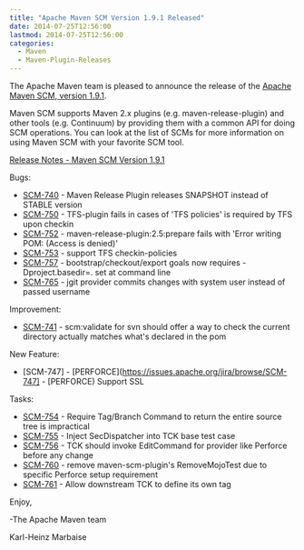 ```yaml
---
title: "Apache Maven SCM Version 1.9.1 Released"
date: 2014-07-25T12:56:00
lastmod: 2014-07-25T12:56:00
categories:
  - Maven
  - Maven-Plugin-Releases
---
```

The Apache Maven team is pleased to announce the release of the 
[Apache Maven SCM, version 1.9.1](http://maven.apache.org/scm/).

Maven SCM supports Maven 2.x plugins (e.g. maven-release-plugin) and other
tools (e.g. Continuum) by providing them with a common API for doing SCM
operations. You can look at the list of SCMs for more information on using
Maven SCM with your favorite SCM tool.

<!-- more -->

[Release Notes - Maven SCM Version 1.9.1](http://jira.codehaus.org/secure/ReleaseNote.jspa?projectId=10527&version=19623)

Bugs:

 * [SCM-740](https://issues.apache.org/jira/browse/SCM-740) - Maven Release Plugin releases SNAPSHOT instead of STABLE version
 * [SCM-750](https://issues.apache.org/jira/browse/SCM-750) - TFS-plugin fails in cases of 'TFS policies' is required by TFS upon checkin
 * [SCM-752](https://issues.apache.org/jira/browse/SCM-752) - maven-release-plugin:2.5:prepare fails with 'Error writing POM: (Access is denied)'
 * [SCM-753](https://issues.apache.org/jira/browse/SCM-753) - support TFS checkin-policies
 * [SCM-757](https://issues.apache.org/jira/browse/SCM-757) - bootstrap/checkout/export goals now requires -Dproject.basedir=. set at command line
 * [SCM-765](https://issues.apache.org/jira/browse/SCM-765) - jgit provider commits changes with system user instead of passed username

Improvement:

 * [SCM-741](https://issues.apache.org/jira/browse/SCM-741) - scm:validate for svn should offer a way to check the current directory actually matches what's declared in the pom

New Feature:

 * [SCM-747] - [PERFORCE](https://issues.apache.org/jira/browse/SCM-747] - [PERFORCE) Support SSL

Tasks:

 * [SCM-754](https://issues.apache.org/jira/browse/SCM-754) - Require Tag/Branch Command to return the entire source tree is impractical
 * [SCM-755](https://issues.apache.org/jira/browse/SCM-755) - Inject SecDispatcher into TCK base test case
 * [SCM-756](https://issues.apache.org/jira/browse/SCM-756) - TCK should invoke EditCommand for provider like Perforce before any change
 * [SCM-760](https://issues.apache.org/jira/browse/SCM-760) - remove maven-scm-plugin's RemoveMojoTest due to specific Perforce setup requirement
 * [SCM-761](https://issues.apache.org/jira/browse/SCM-761) - Allow downstream TCK to define its own tag

Enjoy,

-The Apache Maven team

Karl-Heinz Marbaise

